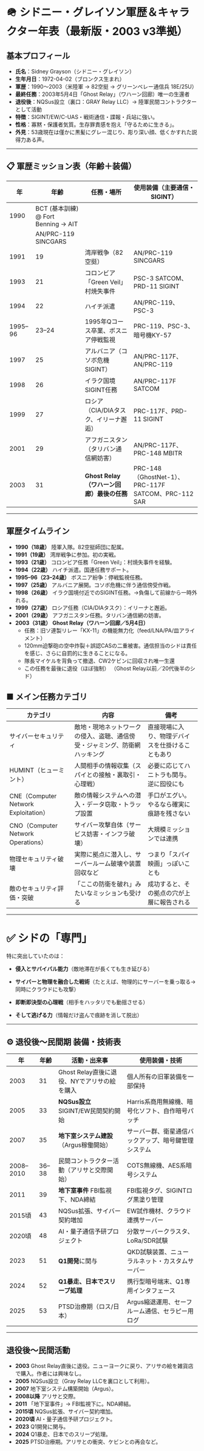 
# 🪖 シドニー・グレイソン軍歴＆キャラクター年表（最新版・2003 v3準拠）

## 基本プロフィール

* **氏名**：Sidney Grayson（シドニー・グレイソン）
* **生年月日**：1972-04-02（ブロンクス生まれ）
* **軍歴**：1990〜2003（米陸軍 → 82空挺 → グリーンベレー通信兵 18E/25U）
* **最終任務**：2003年5月4日「Ghost Relay」（ワハーン回廊）唯一の生還者
* **退役後**：NQSus設立（裏口：GRAY Relay LLC）→ 陸軍民間コントラクターとして活動
* **特徴**：SIGINT/EW/C-UAS・戦術通信・諜報・兵站に強い。
* **性格**：寡黙・保護者気質。生存罪責感を抱え「守るために生きる」。
* **外見**：53歳現在は僅かに黒髪にグレー混じり、彫り深い顔、低くかすれた説得力ある声。

---

## 📋 軍歴ミッション表（年齢＋装備）

| 年       | 年齢    | 任務・場所                        | 使用装備（主要通信・SIGINT）                               |
| ------- | ----- | ---------------------------- | ----------------------------------------------- |
| 1990    | BCT (基本訓練) @ Fort Benning → AIT
    | AN/PRC-119 SINCGARS                |
| 1991    | 19    | 湾岸戦争（82空挺）                   | AN/PRC-119 SINCGARS                             |
| 1993    | 21    | コロンビア「Green Veil」村焼失事件       | PSC-3 SATCOM、PRD-11 SIGINT                      |
| 1994    | 22    | ハイチ派遣                        | AN/PRC-119、PSC-3                                |
| 1995–96 | 23–24 | 1995年Qコース卒業、ボスニア停戦監視                     | PRC-119、PSC-3、暗号機KY-57                          |
| 1997    | 25    | アルバニア（コソボ危機 SIGINT）          | AN/PRC-117F、AN/PRC-119                          |
| 1998    | 26    | イラク国境 SIGINT任務               | AN/PRC-117F SATCOM                              |
| 1999    | 27    | ロシア（CIA/DIAタスク、イリーナ邂逅）       | PRC-117F、PRD-11 SIGINT                          |
| 2001    | 29    | アフガニスタン（タリバン通信網妨害）           | AN/PRC-117F、PRC-148 MBITR                       |
| 2003    | 31    | **Ghost Relay（ワハーン回廊）最後の任務** | PRC-148（GhostNet-1）、PRC-117F SATCOM、PRC-112 SAR |

---

## 軍歴タイムライン

* **1990（18歳）** 陸軍入隊。82空挺師団に配属。
* **1991（19歳）** 湾岸戦争に参加。初の実戦。
* **1993（21歳）** コロンビア任務「Green Veil」：村焼失事件を経験。
* **1994（22歳）** ハイチ派遣。国連任務サポート。
* **1995–96（23–24歳）** ボスニア紛争：停戦監視任務。
* **1997（25歳）** アルバニア展開。コソボ危機に伴う通信傍受作戦。
* **1998（26歳）** イラク国境付近でのSIGINT任務。→負傷して前線から一時外れる。
* **1999（27歳）** ロシア任務（CIA/DIAタスク）：イリーナと邂逅。
* **2001（29歳）** アフガニスタン任務。タリバン通信網の妨害。
* **2003（31歳）** **Ghost Relay（ワハーン回廊／5月4日）**
  * 任務：旧ソ連製リレー「KX-11」の機能無力化（feed/LNA/PA/皿アライメント）
  * 120mm迫撃砲の空中炸裂＋誤認CASの二重被害。通信担当のシドは責任を感じ、さらに自罰的に生きることになる。
  * 隊長マイケルを背負って撤退、CW2ケビンに回収され唯一生還
  * この任務を最後に退役（ほぼ強制）
（Ghost Relay以前／20代後半のシド）

## ■ メイン任務カテゴリ

|カテゴリ|内容|備考|
|---|---|---|
|サイバーセキュリティ|敵地・現地ネットワークの侵入、盗聴、通信傍受・ジャミング、防衛網ハッキング|直接現場に入り、物理デバイスを仕掛けることもあり|
|HUMINT（ヒューミント）|人間相手の情報収集（スパイとの接触・裏取引・心理戦）|必要に応じてハニトラも関与。逆に囮役にも|
|CNE（Computer Network Exploitation）|敵の情報システムへの潜入・データ窃取・トラップ設置|手口がエグい。やるなら確実に痕跡を残さない|
|CNO（Computer Network Operations）|サイバー攻撃自体（サービス妨害・インフラ破壊）|大規模ミッションでは連携|
|物理セキュリティ破壊|実際に拠点に潜入し、サーバールーム破壊や装置回収など|つまり「スパイ映画」っぽいことも|
|敵のセキュリティ評価・突破|「ここの防衛を破れ」みたいなミッションも受ける|成功すると、その拠点の穴が上層に報告される|

---

# ✅ シドの「専門」

特に突出していたのは：

- **侵入とサバイバル能力**（敵地滞在が長くても生き延びる）
    
- **サイバーと物理を融合した戦術**（たとえば、物理的にサーバーを乗っ取る→同時にクラウドにも攻撃）
    
- **即断即決型の心理戦**（相手をハッタリでも動揺させる）
    
- **そして逃げる力**（情報だけ盗んで痕跡を消して脱出）
---

## ⚙️ 退役後〜民間期 装備・技術表

| 年         | 年齢    | 活動・出来事                      | 使用装備・技術                     |
| --------- | ----- | --------------------------- | --------------------------- |
| 2003      | 31    | Ghost Relay直後に退役、NYでアリサの絵を購入   | 個人所有の旧軍装備を一部保持              |
| 2005      | 33    | **NQSus設立** SIGINT/EW民間契約開始 | Harris系商用無線機、暗号化ソフト、自作暗号パッチ |
| 2007      | 35    | **地下室システム建設**（Argus稼働開始）    | サーバー群、衛星通信バックアップ、暗号鍵管理システム  |
| 2008–2010 | 36–38 | 民間コントラクター活動（アリサと交際開始）       | COTS無線機、AES系暗号システム          |
| 2011      | 39    | **地下室事件** FBI監視下、NDA締結      | FBI監視タグ、SIGINTログ黒塗り管理       |
| 2015頃     | 43    | NQSus拡張、サイバー契約増加            | EW試作機材、クラウド連携サーバー           |
| 2020頃     | 48    | AI・量子通信予研プロジェクト             | 分散サーバークラスタ、LoRa/SDR試験       |
| 2023      | 51    | **Q1開発**に関与                 | QKD試験装置、ニューラルネット・カスタムサーバー   |
| 2024      | 52    | **Q1暴走、日本でスリープ処理**          | 携行型暗号端末、Q1専用インタフェース         |
| 2025      | 53    | PTSD治療期（ロス/日本）              | Argus縮退運用、セーフルーム通信、セラピー用ログ  |

---

## 退役後〜民間活動

* **2003** Ghost Relay直後に退役。ニューヨークに戻り、アリサの絵を雑貨店で購入。作者には興味なし。
* **2005** NQSus設立（Gray Relay LLCを裏口として利用）。
* **2007** 地下室システム構築開始（Argus）。
* **2008以降** アリサと交際。
* **2011** 「地下室事件」→ FBI監視下に。NDA締結。
* **2015頃** NQSus拡張、サイバー契約増加。
* **2020頃** AI・量子通信予研プロジェクト。
* **2023** Q1開発に関与。
* **2024** Q1暴走、日本でのスリープ処理。
* **2025** PTSD治療期。アリサとの衝突、ケビンとの再会など。




